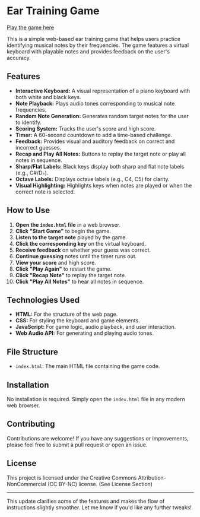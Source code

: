 # Ear Training Game

[Play the game here](https://srg774.github.io/Ear_Training/)

This is a simple web-based ear training game that helps users practice identifying musical notes by their frequencies. The game features a virtual keyboard with playable notes and provides feedback on the user's accuracy.

## Features

* **Interactive Keyboard:** A visual representation of a piano keyboard with both white and black keys.
* **Note Playback:** Plays audio tones corresponding to musical note frequencies.
* **Random Note Generation:** Generates random target notes for the user to identify.
* **Scoring System:** Tracks the user's score and high score.
* **Timer:** A 60-second countdown to add a time-based challenge.
* **Feedback:** Provides visual and auditory feedback on correct and incorrect guesses.
* **Recap and Play All Notes:** Buttons to replay the target note or play all notes in sequence.
* **Sharp/Flat Labels:** Black keys display both sharp and flat note labels (e.g., C#/D♭).
* **Octave Labels:** Displays octave labels (e.g., C4, C5) for clarity.
* **Visual Highlighting:** Highlights keys when notes are played or when the correct note is selected.

## How to Use

1. **Open the `index.html` file** in a web browser.
2. **Click "Start Game"** to begin the game.
3. **Listen to the target note** played by the game.
4. **Click the corresponding key** on the virtual keyboard.
5. **Receive feedback** on whether your guess was correct.
6. **Continue guessing** notes until the timer runs out.
7. **View your score** and high score.
8. **Click "Play Again"** to restart the game.
9. **Click "Recap Note"** to replay the target note.
10. **Click "Play All Notes"** to hear all notes in sequence.

## Technologies Used

* **HTML:** For the structure of the web page.
* **CSS:** For styling the keyboard and game elements.
* **JavaScript:** For game logic, audio playback, and user interaction.
* **Web Audio API:** For generating and playing audio tones.

## File Structure

* `index.html`: The main HTML file containing the game code.

## Installation

No installation is required. Simply open the `index.html` file in any modern web browser.

## Contributing

Contributions are welcome! If you have any suggestions or improvements, please feel free to submit a pull request or open an issue.

## License

This project is licensed under the Creative Commons Attribution-NonCommercial (CC BY-NC) license. (See License Section)

---

This update clarifies some of the features and makes the flow of instructions slightly smoother. Let me know if you'd like any further tweaks!
